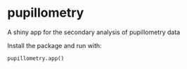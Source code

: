 # pupillometry

A shiny app for the secondary analysis of pupillometry data

Install the package and run with:
```{r}
pupillometry.app()
```
